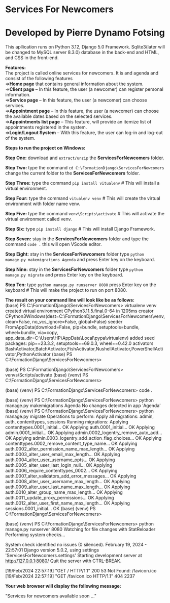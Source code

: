 # Services For Newcomers
# Developed by Pierre Dynamo Fotsing
This apllication runs on Python 3.12, Django 5.0 Framework. Sqlite3(later will be changed to MySQL server 8.3.0) database in the back-end and HTML, and CSS in the front-end.  

**Features:**  
The project is called online services for newcomers. It is and agenda and consist of the following features  
=>**Home page** that contains general information about the system.   
=>**Client page** – In this feature, the user (a newcomer) can register personal information.   
=>**Service page** – In this feature, the user (a newcomer) can choose services.   
=>**Appointment page** – In this feature, the user (a newcomer) can choose the available dates based on the selected services.   
=>**Appointments list page** – This feature, will provide an itemize list of appointments registered in the system.   
=>**Login/Logout System** – With this feature, the user can log-in and log-out of the system.   


**Steps to run the project on Windows:**

**Step One:** download and `extract/unzip` the **ServicesForNewcomers** folder.

**Step Two:** type the command `cd C:\FormationDjango\ServicesForNewcomers` change the current folder to the **ServicesForNewcomers** folder.

**Step Three:** type the command `pip install vitualenv` # This will install a virtual environment.

**Step Four:** type the command `vitualenv venv` # This will create the virtual environment with folder name venv.

**Step Five:** type the command `venv\Scripts\activate` # This will activate the virtual environment called venv.

**Step Six:** type `pip install django` # This will install Django Framework.

**Step Seven:** stay in the **ServicesForNewcomers** folder and type the command `code .` this will open VScode editor.

**Step Eight:** stay in the **ServicesForNewcomers** folder type `python manage.py makemigrations Agenda`  and press Enter key on the keyboard.

**Step Nine:** stay in the **ServicesForNewcomers** folder type `python manage.py migrate`  and press Enter key on the keyboard.

**Step Ten:** type `python manage.py runserver 8080` press Enter key on the keyboard # This will make the project to run on port 8080.    


**The result on your command line will look like be as follows:**  
(base) PS C:\FormationDjango\ServicesForNewcomers> virtualenv venv
created virtual environment CPython3.11.5.final.0-64 in 1205ms
  creator CPython3Windows(dest=C:\FormationDjango\ServicesForNewcomers\venv, clear=False, no_vcs_ignore=False, global=False)
  seeder FromAppData(download=False, pip=bundle, setuptools=bundle, wheel=bundle, via=copy, app_data_dir=C:\Users\HP\AppData\Local\pypa\virtualenv)
    added seed packages: pip==23.3.2, setuptools==69.0.3, wheel==0.42.0
  activators BashActivator,BatchActivator,FishActivator,NushellActivator,PowerShellActivator,PythonActivator
(base) PS C:\FormationDjango\ServicesForNewcomers>

(base) PS C:\FormationDjango\ServicesForNewcomers> venvs/Scripts/activate
(base) (venv) PS C:\FormationDjango\ServicesForNewcomers>

(base) (venv) PS C:\FormationDjango\ServicesForNewcomers> code .

(base) (venv) PS C:\FormationDjango\ServicesForNewcomers> python manage.py makemigrations Agenda
No changes detected in app 'Agenda'
(base) (venv) PS C:\FormationDjango\ServicesForNewcomers> python manage.py migrate
Operations to perform:
  Apply all migrations: admin, auth, contenttypes, sessions
Running migrations:
  Applying contenttypes.0001_initial... OK
  Applying auth.0001_initial... OK
  Applying admin.0001_initial... OK
  Applying admin.0002_logentry_remove_auto_add... OK
  Applying admin.0003_logentry_add_action_flag_choices... OK
  Applying contenttypes.0002_remove_content_type_name... OK
  Applying auth.0002_alter_permission_name_max_length... OK
  Applying auth.0003_alter_user_email_max_length... OK
  Applying auth.0004_alter_user_username_opts... OK
  Applying auth.0005_alter_user_last_login_null... OK
  Applying auth.0006_require_contenttypes_0002... OK
  Applying auth.0007_alter_validators_add_error_messages... OK
  Applying auth.0008_alter_user_username_max_length... OK
  Applying auth.0009_alter_user_last_name_max_length... OK
  Applying auth.0010_alter_group_name_max_length... OK
  Applying auth.0011_update_proxy_permissions... OK
  Applying auth.0012_alter_user_first_name_max_length... OK
  Applying sessions.0001_initial... OK
(base) (venv) PS C:\FormationDjango\ServicesForNewcomers>

(base) (venv) PS C:\FormationDjango\ServicesForNewcomers> python manage.py runserver 8080
Watching for file changes with StatReloader
Performing system checks...

System check identified no issues (0 silenced).
February 19, 2024 - 22:57:01
Django version 5.0.2, using settings 'ServicesForNewcomers.settings'
Starting development server at http://127.0.0.1:8080/
Quit the server with CTRL-BREAK.

[19/Feb/2024 22:57:19] "GET / HTTP/1.1" 200 53
Not Found: /favicon.ico
[19/Feb/2024 22:57:19] "GET /favicon.ico HTTP/1.1" 404 2237    

**Your web browser will display the following message:**

"Services for newcomers available soon ..."
